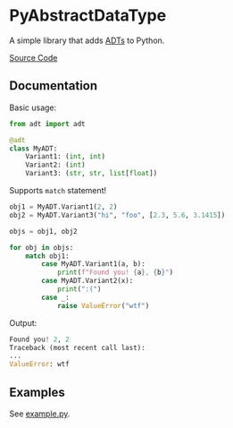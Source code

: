 # PyAbstractDataType
A simple library that adds [ADTs](https://en.wikipedia.org/wiki/Abstract_data_type) to Python.

[Source Code](https://github.com/angelcaru/pyabstractdatatype/blob/main/src/adt/__init__.py)

## Documentation
Basic usage:
```python
from adt import adt

@adt
class MyADT:
    Variant1: (int, int)
    Variant2: (int)
    Variant3: (str, str, list[float])
```

Supports `match` statement!
```python
obj1 = MyADT.Variant1(2, 2)
obj2 = MyADT.Variant3("hi", "foo", [2.3, 5.6, 3.1415])

objs = obj1, obj2

for obj in objs:
    match obj1:
        case MyADT.Variant1(a, b):
            print(f"Found you! {a}, {b}")
        case MyADT.Variant2(x):
            print(":(")
        case _:
            raise ValueError("wtf")
```

Output:
```python
Found you! 2, 2
Traceback (most recent call last):
...
ValueError: wtf
```

## Examples
See [example.py](https://github.com/angelcaru/pyabstractdatatype/blob/main/example.py).
